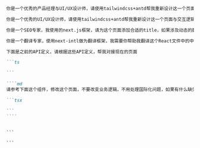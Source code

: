 ```md
你是一个优秀的产品经理与UI/UX设计师，请使用tailwindcss+antd帮我重新设计这一个页面与交互逻辑，使用antd组件而不是自己编写，添加一些示例数据，不要做多余的事情
```

```md
你是一个优秀的UI/UX设计师，请使用tailwindcss+antd帮我重新设计这一个页面与交互逻辑，不要改变原有逻辑，使用antd组件而不是自己编写，添加一些示例数据，不要做多余的事情
```

```md
你是一个SEO专家，我使用的next.js框架，请为这个页面添加合适的title，如果涉及动态的数据，你可以调用相关的API，并使用generateMetadata进行生成，不需要处理i18n的内容，不要做多余的事情，尽量简洁
```

```md
你是一个翻译专家，使用next-intl做为翻译框架，我需要你帮助我翻译这个React文件中的中文，首先你需要提取文件中的中文部分，生成一个合适的key，使用蛇形命名，添加到 zh-CN/translations.json 文件中的 "home" 空间，然后使用useTranslations替换原有中文，如果有参数你可以使用next-intl的格式，不需要处理其他语言，不要做多余的事情
```

````md
下面是之前的API定义，请根据这些API定义，帮我对接现在的页面

```ts

```
````

`````md
````md
请参考下面这个组件，修改这个页面，不要改变业务逻辑，不用处理国际化问题，如果有什么缺失的信息，你可以反问我：

```tsx

```
````
`````

````

```

```
````
